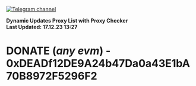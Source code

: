 [![Telegram channel](https://img.shields.io/endpoint?url=https://runkit.io/damiankrawczyk/telegram-badge/branches/master?url=https://t.me/n4z4v0d)](https://t.me/n4z4v0d) 

**Dynamic Updates Proxy List with Proxy Checker**  
**Last Updated: 17.12.23 13:27**

# DONATE (_any evm_) - 0xDEADf12DE9A24b47Da0a43E1bA70B8972F5296F2
